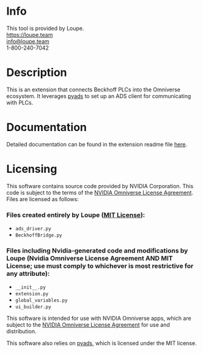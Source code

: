 # Info
This tool is provided by Loupe.  
https://loupe.team  
info@loupe.team  
1-800-240-7042

# Description

This is an extension that connects Beckhoff PLCs into the Omniverse ecosystem. It leverages [pyads](https://github.com/stlehmann/pyads) to set up an ADS client for communicating with PLCs. 

# Documentation

Detailed documentation can be found in the extension readme file [here](exts/loupe.simulation.beckhoff_bridge/docs/README.md).

# Licensing

This software contains source code provided by NVIDIA Corporation. This code is subject to the terms of the [NVIDIA Omniverse License Agreement](https://docs.omniverse.nvidia.com/isaacsim/latest/common/NVIDIA_Omniverse_License_Agreement.html). Files are licensed as follows:

### Files created entirely by Loupe ([MIT License](LICENSE)):
* `ads_driver.py`
* `BeckhoffBridge.py`

### Files including Nvidia-generated code and modifications by Loupe (Nvidia Omniverse License Agreement AND MIT License; use must comply to whichever is most restrictive for any attribute):
* `__init__.py`
* `extension.py`
* `global_variables.py`
* `ui_builder.py`

This software is intended for use with NVIDIA Omniverse apps, which are subject to the [NVIDIA Omniverse License Agreement](https://docs.omniverse.nvidia.com/isaacsim/latest/common/NVIDIA_Omniverse_License_Agreement.html) for use and distribution.

This software also relies on [pyads](https://github.com/stlehmann/pyads), which is licensed under the MIT license.
